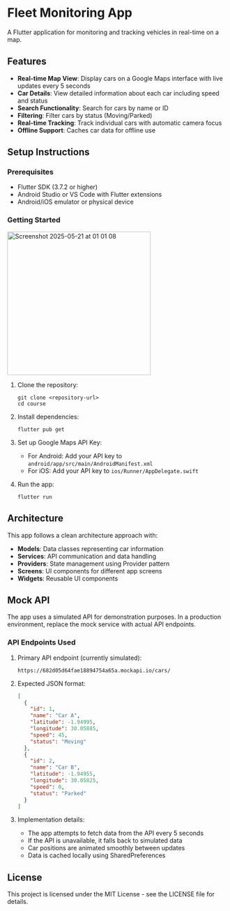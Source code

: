 # Fleet Monitoring App

A Flutter application for monitoring and tracking vehicles in real-time on a map.

## Features

- **Real-time Map View**: Display cars on a Google Maps interface with live updates every 5 seconds
- **Car Details**: View detailed information about each car including speed and status
- **Search Functionality**: Search for cars by name or ID
- **Filtering**: Filter cars by status (Moving/Parked)
- **Real-time Tracking**: Track individual cars with automatic camera focus
- **Offline Support**: Caches car data for offline use

## Setup Instructions

### Prerequisites
- Flutter SDK (3.7.2 or higher)
- Android Studio or VS Code with Flutter extensions
- Android/iOS emulator or physical device

### Getting Started

<img width="329" alt="Screenshot 2025-05-21 at 01 01 08" src="https://github.com/user-attachments/assets/55e46957-5c28-4ac5-9981-50aa72977357" />


1. Clone the repository:
   ```
   git clone <repository-url>
   cd course
   ```

2. Install dependencies:
   ```
   flutter pub get
   ```

3. Set up Google Maps API Key:
   - For Android: Add your API key to `android/app/src/main/AndroidManifest.xml`
   - For iOS: Add your API key to `ios/Runner/AppDelegate.swift`

4. Run the app:
   ```
   flutter run
   ```

## Architecture

This app follows a clean architecture approach with:

- **Models**: Data classes representing car information
- **Services**: API communication and data handling
- **Providers**: State management using Provider pattern
- **Screens**: UI components for different app screens
- **Widgets**: Reusable UI components

## Mock API

The app uses a simulated API for demonstration purposes. In a production environment, replace the mock service with actual API endpoints.

### API Endpoints Used

1. Primary API endpoint (currently simulated):
   ```
   https://682d05d64fae18894754a65a.mockapi.io/cars/
   ```

2. Expected JSON format:
   ```json
   [
     {
       "id": 1,
       "name": "Car A",
       "latitude": -1.94995,
       "longitude": 30.05885,
       "speed": 45,
       "status": "Moving"
     },
     {
       "id": 2,
       "name": "Car B",
       "latitude": -1.94955,
       "longitude": 30.05825,
       "speed": 0,
       "status": "Parked"
     }
   ]
   ```

3. Implementation details:
   - The app attempts to fetch data from the API every 5 seconds
   - If the API is unavailable, it falls back to simulated data
   - Car positions are animated smoothly between updates
   - Data is cached locally using SharedPreferences

## License

This project is licensed under the MIT License - see the LICENSE file for details.
